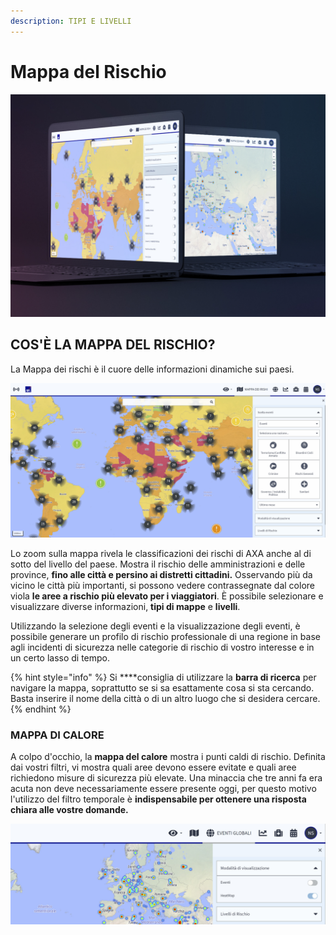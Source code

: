 ```yaml
---
description: TIPI E LIVELLI
---
```


# Mappa del Rischio

![](../.gitbook/assets/riskmap%20%282%29.JPG)

## COS'È LA MAPPA DEL RISCHIO?

La Mappa dei rischi è il cuore delle informazioni dinamiche sui paesi.

![](../.gitbook/assets/rm_img01%20%282%29.jpg)

Lo zoom sulla mappa rivela le classificazioni dei rischi di AXA anche al di sotto del livello del paese. Mostra il rischio delle amministrazioni e delle province, **fino alle città e persino ai distretti cittadini.** Osservando più da vicino le città più importanti, si possono vedere contrassegnate dal colore viola **le aree a rischio più elevato per i viaggiatori**. È possibile selezionare e visualizzare diverse informazioni, **tipi di mappe** e **livelli**. 

Utilizzando la selezione degli eventi e la visualizzazione degli eventi, è possibile generare un profilo di rischio professionale di una regione in base agli incidenti di sicurezza nelle categorie di rischio di vostro interesse e in un certo lasso di tempo.

{% hint style="info" %}
Si ****consiglia di  utilizzare la **barra di ricerca** per navigare la mappa, soprattutto se si sa esattamente cosa si sta cercando. Basta inserire il nome della città o di un altro luogo che si desidera cercare.
{% endhint %}

### MAPPA DI CALORE

A colpo d'occhio, la **mappa del calore** mostra i punti caldi di rischio. Definita dai vostri filtri, vi mostra quali aree devono essere evitate e quali aree richiedono misure di sicurezza più elevate. Una minaccia che tre anni fa era acuta non deve necessariamente essere presente oggi, per questo motivo l'utilizzo del filtro temporale è **indispensabile per ottenere una risposta chiara alle vostre domande.**

![](../.gitbook/assets/risk-map-2.JPG)

